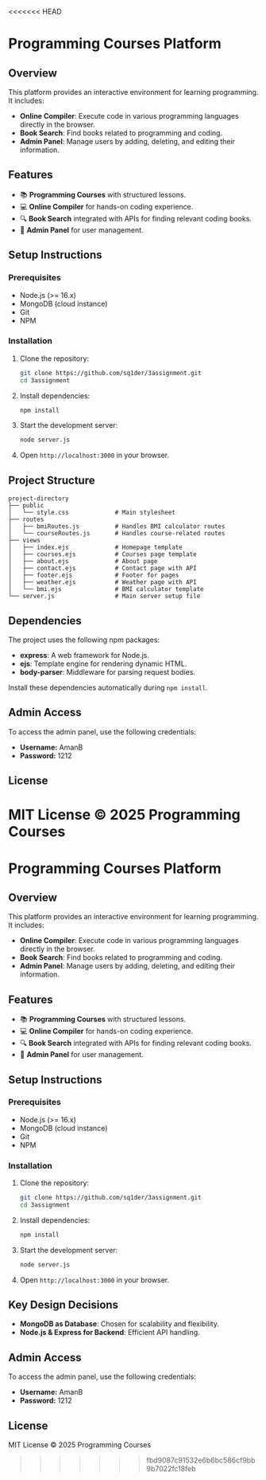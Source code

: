 <<<<<<< HEAD
# Programming Courses Platform

## Overview
This platform provides an interactive environment for learning programming. It includes:
- **Online Compiler**: Execute code in various programming languages directly in the browser.
- **Book Search**: Find books related to programming and coding.
- **Admin Panel**: Manage users by adding, deleting, and editing their information.

## Features
- 📚 **Programming Courses** with structured lessons.
- 💻 **Online Compiler** for hands-on coding experience.
- 🔍 **Book Search** integrated with APIs for finding relevant coding books.
- 🔧 **Admin Panel** for user management.

## Setup Instructions

### Prerequisites
- Node.js (>= 16.x)
- MongoDB (cloud instance)
- Git
- NPM

### Installation
1. Clone the repository:
   ```sh
   git clone https://github.com/sq1der/3assignment.git
   cd 3assignment
   ```
2. Install dependencies:
   ```sh
   npm install 
   ```
3. Start the development server:
   ```sh
   node server.js
   ```
4. Open `http://localhost:3000` in your browser.

## Project Structure

```
project-directory
├── public
│   └── style.css             # Main stylesheet
├── routes
│   ├── bmiRoutes.js          # Handles BMI calculator routes
│   └── courseRoutes.js       # Handles course-related routes
├── views
│   ├── index.ejs             # Homepage template
│   ├── courses.ejs           # Courses page template
│   ├── about.ejs             # About page
│   ├── contact.ejs           # Contact page with API
│   ├── footer.ejs            # Footer for pages
│   ├── weather.ejs           # Weather page with API
│   └── bmi.ejs               # BMI calculator template
└── server.js                 # Main server setup file
```

## Dependencies
The project uses the following npm packages:

- **express**: A web framework for Node.js.
- **ejs**: Template engine for rendering dynamic HTML.
- **body-parser**: Middleware for parsing request bodies.

Install these dependencies automatically during `npm install`.

## Admin Access
To access the admin panel, use the following credentials:

- **Username:** AmanB  
- **Password:** 1212  


## License
MIT License © 2025 Programming Courses
=======
# Programming Courses Platform

## Overview
This platform provides an interactive environment for learning programming. It includes:
- **Online Compiler**: Execute code in various programming languages directly in the browser.
- **Book Search**: Find books related to programming and coding.
- **Admin Panel**: Manage users by adding, deleting, and editing their information.

## Features
- 📚 **Programming Courses** with structured lessons.
- 💻 **Online Compiler** for hands-on coding experience.
- 🔍 **Book Search** integrated with APIs for finding relevant coding books.
- 🔧 **Admin Panel** for user management.

## Setup Instructions

### Prerequisites
- Node.js (>= 16.x)
- MongoDB (cloud instance)
- Git
- NPM

### Installation
1. Clone the repository:
   ```sh
   git clone https://github.com/sq1der/3assignment.git
   cd 3assignment
   ```
2. Install dependencies:
   ```sh
   npm install 
   ```
3. Start the development server:
   ```sh
   node server.js
   ```
4. Open `http://localhost:3000` in your browser.

## Key Design Decisions
- **MongoDB as Database**: Chosen for scalability and flexibility.
- **Node.js & Express for Backend**: Efficient API handling.

## Admin Access
To access the admin panel, use the following credentials:

- **Username:** AmanB  
- **Password:** 1212  


## License
MIT License © 2025 Programming Courses
>>>>>>> fbd9087c91532e6b6bc586cf9bb9b7022fc18feb

